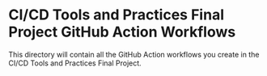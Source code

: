 # CI/CD Tools and Practices Final Project GitHub Action Workflows

This directory will contain all the GitHub Action workflows you create in the CI/CD Tools and Practices Final Project.
